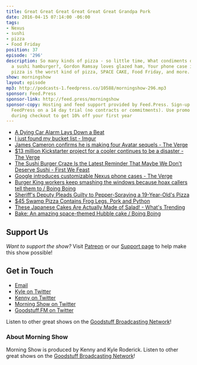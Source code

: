 ```yaml
---
title: Great Great Great Great Great Great Grandpa Pork
date: 2016-04-15 07:14:00 -06:00
tags:
- Nexus
- sushi
- pizza
- Food Friday
position: 37
episode: '296'
description: So many kinds of pizza - so little time, What condiments do you put on
  a sushi hamburger?, Gordon Ramsay loves glazed ham, Your phone case is alive, Pepper-spray
  pizza is the worst kind of pizza, SPACE CAKE, Food Friday, and more.
show: morningshow
layout: episode
mp3: http://podcasts-1.feedpress.co/10588/morningshow-296.mp3
sponsor: Feed.Press
sponsor-link: http://feed.press/morningshow
sponsor-copy: Hosting and feed support provided by Feed.Press. Sign-up today and try
  FeedPress on a 14 day trial (no contracts or commitments). Use promo code `morningshow`
  during checkout to get 10% off your first year
---
```


* [A Dying Car Alarm Lays Down a Beat](http://laughingsquid.com/a-dying-car-alarm-lays-down-a-beat/)
* [I just found my bucket list - Imgur](http://imgur.com/oYbpSVh?r)
* [James Cameron confirms he is making four Avatar sequels - The Verge](http://www.theverge.com/2016/4/14/11427240/avatar-four-more-sequels-james-cameron-cinemacon)
* [$13 million Kickstarter project for a cooler continues to be a disaster - The Verge](http://www.theverge.com/2016/4/13/11424924/coolest-cooler-kickstarter-disaster-delays)
* [The Sushi Burger Craze Is the Latest Reminder That Maybe We Don't Deserve Sushi - First We Feast](http://firstwefeast.com/eat/sushi-burger-madness/)
* [Google introduces customizable Nexus phone cases - The Verge](http://www.theverge.com/2016/4/14/11432150/nexus-live-cases-google-announced)
* [Burger King workers keep smashing the windows because hoax callers tell them to / Boing Boing](http://boingboing.net/2016/04/12/burger-king-workers-keep-smash.html)
* [Sheriff's Deputy Pleads Guilty to Pepper-Spraying a 19-Year-Old's Pizza](http://www.foodbeast.com/news/sheriffs-deputy-pleads-guilty-to-pepper-spraying-a-19-year-olds-pizza/)
* [$45 Swamp Pizza Contains Frog Legs, Pork and Python](http://www.foodbeast.com/news/would-you-like-some-swamp-on-your-pizza/)
* [These Japanese Cakes Are Actually Made of Salad! - What's Trending](http://whatstrending.com/cute/21769-japanese-vegetable-cakes-soy-flour-tofu)
* [Bake: An amazing space-themed Hubble cake / Boing Boing](http://boingboing.net/2016/04/12/bake-an-amazing-space-themed.html)

## Support Us
*Want to support the show?* Visit [Patreon](http://patreon.com/morningshow) or our [Support page](http://goodstuff.fm/support) to help make this show possible!

## Get in Touch
* [Email](mailto:kyle@goodstuff.fm)
* [Kyle on Twitter](http://twitter.com/dogburps)
* [Kenny on Twitter](http://twitter.com/pizzarobotics)
* [Morning Show on Twitter](http://twitter.com/morningshowam)
* [Goodstuff.FM on Twitter](http://twitter.com/goodstufffm)

Listen to other great shows on the [Goodstuff Broadcasting Network](http://goodstuff.fm/broadcasts)!

### About Morning Show
Morning Show is produced by Kenny and Kyle Roderick. Listen to other great shows on the [Goodstuff Broadcasting Network](http://goodstuff.fm/)!
